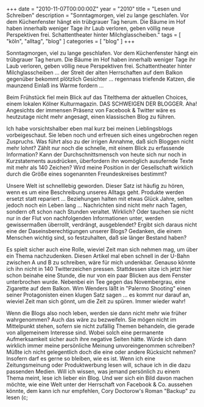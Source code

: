 +++
date = "2010-11-07T00:00:00Z"
year = "2010"
title = "Lesen und Schreiben"
description = "Sonntagmorgen, viel zu lange geschlafen. Vor dem Küchenfenster hängt ein trübgrauer Tag herum. Die Bäume im Hof haben innerhalb weniger Tage ihr Laub verloren, geben völlig neue Perspektiven frei. Schattentheater hinter Milchglasscheiben."
tags = [ "köln", "alltag", "blog" ]
categories = [ "blog" ]
+++

Sonntagmorgen, viel zu lange geschlafen. Vor dem Küchenfenster hängt ein trübgrauer Tag herum. Die Bäume im Hof haben innerhalb weniger Tage ihr Laub verloren, geben völlig neue Perspektiven frei. Schattentheater hinter Milchglasscheiben ... der Streit der alten Herrschaften auf dem Balkon gegenüber bekommt plötzlich Gesichter ... regennass triefende Katzen, die maunzend Einlaß ins Warme fordern ...

Beim Frühstück fiel mein Blick auf das Titelthema der aktuellen Choices, einem lokalen Kölner Kulturmagazin. DAS SCHWEIGEN DER BLOGGER. Aha! Angesichts der immensen Präsenz von Facebook & Twitter wäre es heutzutage nicht mehr angesagt, einen klassischen Blog zu führen.

Ich habe vorsichtshalber eben mal kurz bei meinen Lieblingsblogs vorbeigeschaut. Sie leben noch und erfreuen sich eines ungebrochen regen Zuspruchs. Was führt also zu der irrigen Annahme, daß sich Bloggen nicht mehr lohnt? Zählt nur noch die schnelle, mit einem Blick zu erfassende Information? Kann der Durchschnittsmensch von heute sich nur noch in Kurzstatements ausdrücken, überfordern ihn womöglich ausufernde Texte mit mehr als 140 Zeichen? Wird meine Position in der Gesellschaft wirklich durch die Größe eines sogenannten Freundeskreises bestimmt?

Unsere Welt ist schnelllebig geworden. Dieser Satz ist häufig zu hören, wenn es um eine Beschreibung unseres Alltags geht. Produkte werden ersetzt statt repariert ... Beziehungen halten mit etwas Glück Jahre, selten jedoch noch ein Leben lang ... Nachrichten sind nicht mehr nach Tagen, sondern oft schon nach Stunden veraltet. Wirklich? Oder tauchen sie nicht nur in der Flut von nachfolgenden Informationen unter, werden gewissermaßen überrollt, verdrängt, ausgeblendet? Ergibt sich daraus nicht eine der Daseinsberechtigungen unserer Blogs? Gedanken, die einem Menschen wichtig sind, so festzuhalten, daß sie länger Bestand haben?

Es spielt sicher auch eine Rolle, wieviel Zeit man sich nehmen mag, um über ein Thema nachzudenken. Diesen Artikel mal eben schnell in der U-Bahn zwischen A und B zu schreiben, wäre für mich undenkbar. Genauso könnte ich ihn nicht in 140 Twitterzeichen pressen. Stattdessen sitze ich jetzt hier schon beinahe eine Stunde, die nur von ein paar Blicken aus dem Fenster unterbrochen wurde. Nebenbei ein Tee gegen das Novembergrau, eine Zigarette auf dem Balkon. Wim Wenders läßt in "Palermo Shooting" einen seiner Protagonisten einen klugen Satz sagen ... es kommt nur darauf an, wieviel Zeit man sich gönnt, um die Zeit zu spüren. Immer wieder wahr!

Wenn die Blogs also noch leben, werden sie dann nicht mehr wie früher wahrgenommen? Auch das wäre zu bezweifeln. Sie mögen nicht im Mittelpunkt stehen, sofern sie nicht zufällig Themen behandeln, die gerade von allgemeinem Interesse sind. Wobei solch eine permanente Aufmerksamkeit sicher auch ihre negative Seiten hätte. Würde ich dann wirklich immer meine persönliche Meinung unvoreingenommen schreiben? Müßte ich nicht gelegentlich doch die eine oder andere Rücksicht nehmen? Insofern darf es gerne so bleiben, wie es ist. Wenn ich eine Zeitungsmeinung oder Produktwerbung lesen will, schaue ich in die dazu passenden Medien. Will ich wissen, was jemand persönlich zu einem Thema meint, lese ich lieber ein Blog. Und wer sich ein Bild davon machen möchte, wie eine Welt unter der Herrschaft von Facebook & Co. aussehen könnte, dem kann ich nur empfehlen, Cory Doctorow's Roman "Backup" zu lesen (c;
